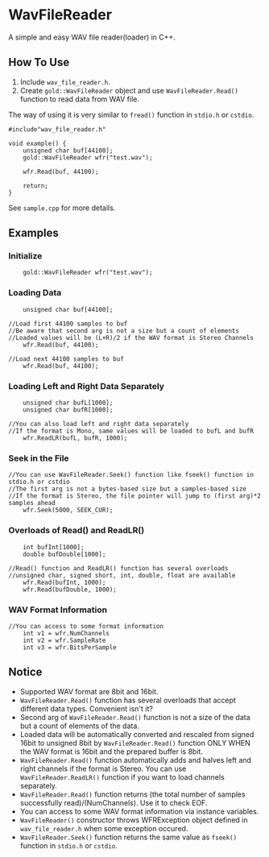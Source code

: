 # WavFileReader
A simple and easy WAV file reader(loader) in C++.

## How To Use
1. Include `wav_file_reader.h`.  
1. Create `gold::WavFileReader` object and use `WavFileReader.Read()` function to read data from WAV file.  

The way of using it is very similar to  `fread()` function in `stdio.h` or `cstdio`.  
```
#include"wav_file_reader.h"

void example() {
	unsigned char buf[44100];
	gold::WavFileReader wfr("test.wav");
	
	wfr.Read(buf, 44100);

	return;
}
```
See `sample.cpp` for more details.

## Examples

### Initialize
```
	gold::WavFileReader wfr("test.wav");
```

### Loading Data

```
	unsigned char buf[44100];
	
//Load first 44100 samples to buf
//Be aware that second arg is not a size but a count of elements
//Loaded values will be (L+R)/2 if the WAV format is Stereo Channels 
	wfr.Read(buf, 44100);

//Load next 44100 samples to buf
	wfr.Read(buf, 44100);
```

### Loading Left and Right Data Separately

```
	unsigned char bufL[1000];
	unsigned char bufR[1000];

//You can also load left and right data separately
//If the format is Mono, same values will be loaded to bufL and bufR
	wfr.ReadLR(bufL, bufR, 1000);
```

### Seek in the File
```
//You can use WavFileReader.Seek() function like fseek() function in stdio.h or cstdio
//The first arg is not a bytes-based size but a samples-based size
//If the format is Stereo, the file pointer will jump to (first arg)*2 samples ahead
	wfr.Seek(5000, SEEK_CUR);
```

### Overloads of Read() and ReadLR() 
```
	int bufInt[1000];
	double bufDouble[1000];
	
//Read() function and ReadLR() function has several overloads
//unsigned char, signed short, int, double, float are available
	wfr.Read(bufInt, 1000);
	wfr.Read(bufDouble, 1000);
```

### WAV Format Information
```
//You can access to some format information 
	int v1 = wfr.NumChannels
	int v2 = wfr.SampleRate
	int v3 = wfr.BitsPerSample
```

## Notice
* Supported WAV format are 8bit and 16bit.
* `WavFileReader.Read()` function has several overloads that accept different data types. Convenient isn't it?
* Second arg of `WavFileReader.Read()` function is not a size of the data but a count of elements of the data.
* Loaded data will be automatically converted and rescaled from signed 16bit to unsigned 8bit by `WavFileReader.Read()` function ONLY WHEN the WAV format is 16bit and the prepared buffer is 8bit.
* `WavFileReader.Read()` function automatically adds and halves left and right channels if the format is Stereo. You can use `WavFileReader.ReadLR()` function if you want to load channels separately.
* `WavFileReader.Read()` function returns (the total number of samples successfully read)/(NumChannels). Use it to check EOF.
* You can access to some WAV format information via instance variables.
* `WavFileReader()` constructor throws WFRException object defined in `wav_file_reader.h` when some exception occured.
* `WavFileReader.Seek()` function returns the same value as `fseek()` function in `stdio.h` or `cstdio`.
